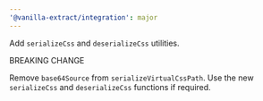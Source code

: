 ```yaml
---
'@vanilla-extract/integration': major
---
```


Add `serializeCss` and `deserializeCss` utilities.

BREAKING CHANGE

Remove `base64Source` from `serializeVirtualCssPath`. Use the new `serializeCss` and `deserializeCss` functions if required.